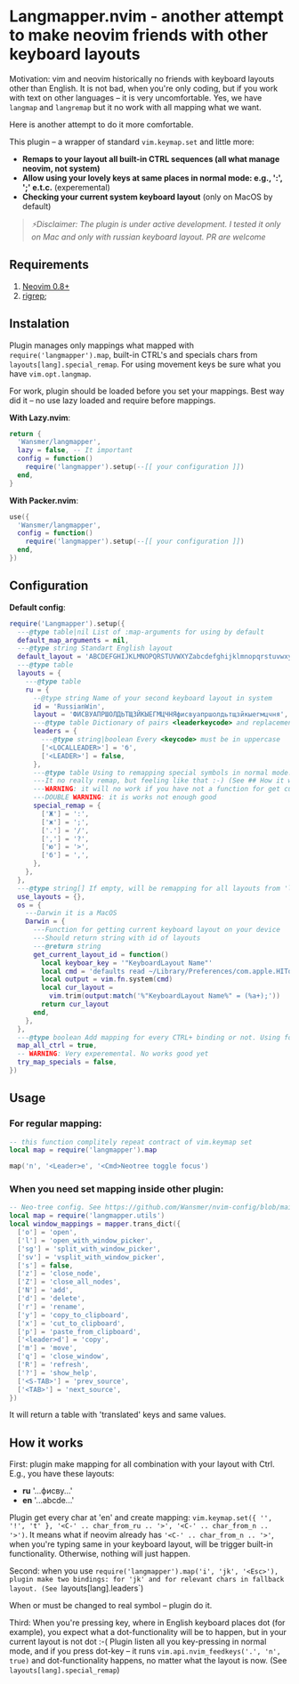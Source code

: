# Langmapper.nvim - another attempt to make neovim friends with other keyboard layouts

Motivation: vim and neovim historically no friends with keyboard layouts other than English. It is not bad, when you're only coding, but if you work with text on other languages – it is very uncomfortable.
Yes, we have `langmap` and `langremap` but it no work with all mapping what we want.

Here is another attempt to do it more comfortable.

This plugin – a wrapper of standard `vim.keymap.set` and little more:

- **Remaps to your layout all built-in CTRL sequences (all what manage neovim, not system)**
- **Allow using your lovely keys at same places in normal mode: e.g., ':', ';' e.t.c.** (experemental)
- **Checking your current system keyboard layout** (only on MacOS by default)

> _⚡Disclaimer: The plugin is under active development. I tested it only on Mac and only with russian keyboard layout. PR are welcome_

## Requirements

1. [Neovim 0.8+](https://github.com/neovim/neovim/releases)
2. [rigrep](https://github.com/BurntSushi/ripgrep);

## Instalation

Plugin manages only mappings what mapped with `require('langmapper').map`, built-in CTRL's and specials chars from `layouts[lang].special_remap`. For using movement keys be
sure what you have `vim.opt.langmap`.

For work, plugin should be loaded before you set your mappings. Best way did it – no use lazy loaded and require before mappings.

**With Lazy.nvim**:

```lua
return {
  'Wansmer/langmapper',
  lazy = false, -- It important
  config = function()
    require('langmapper').setup(--[[ your configuration ]])
  end,
}
```

**With Packer.nvim**:

```lua
use({
  'Wansmer/langmapper',
  config = function()
    require('langmapper').setup(--[[ your configuration ]])
  end,
})
```

## Configuration

**Default config**:

```lua
require('Langmapper').setup({
  ---@type table|nil List of :map-arguments for using by default
  default_map_arguments = nil,
  ---@type string Standart English layout
  default_layout = 'ABCDEFGHIJKLMNOPQRSTUVWXYZabcdefghijklmnopqrstuvwxyz',
  ---@type table
  layouts = {
    ---@type table
    ru = {
      --@type string Name of your second keyboard layout in system
      id = 'RussianWin',
      layout = 'ФИСВУАПРШОЛДЬТЩЗЙКЫЕГМЦЧНЯфисвуапршолдьтщзйкыегмцчня',
      ---@type table Dictionary of pairs <leaderkeycode> and replacement
      leaders = {
        ---@type string|boolean Every <keycode> must be in uppercase
        ['<LOCALLEADER>'] = 'б',
        ['<LEADER>'] = false,
      },
      ---@type table Using to remapping special symbols in normal mode. To use the same keys you are used to.
      ---It no really remap, but feeling like that :-) (See ## How it works)
      ---WARNING: it will no work if you have not a function for get current layout on your system
      ---DOUBLE WARNING: it is works not enough good
      special_remap = {
        ['Ж'] = ':',
        ['ж'] = ';',
        ['.'] = '/',
        [','] = '?',
        ['ю'] = '>',
        ['б'] = ',',
      },
    },
  },
  ---@type string[] If empty, will be remapping for all layouts from 'layouts'. If you need to specify layout – add to list below. It will override default values.
  use_layouts = {},
  os = {
    ---Darwin it is a MacOS
    Darwin = {
      ---Function for getting current keyboard layout on your device
      ---Should return string with id of layouts
      ---@return string
      get_current_layout_id = function()
        local keyboar_key = '"KeyboardLayout Name"'
        local cmd = 'defaults read ~/Library/Preferences/com.apple.HIToolbox.plist AppleSelectedInputSources | rg -w ' .. keyboar_key
        local output = vim.fn.system(cmd)
        local cur_layout =
          vim.trim(output:match('%"KeyboardLayout Name%" = (%a+);'))
        return cur_layout
      end,
    },
  },
  ---@type boolean Add mapping for every CTRL+ binding or not. Using for remaps CTRL's neovim mappings by default.
  map_all_ctrl = true,
  -- WARNING: Very experemental. No works good yet
  try_map_specials = false,
})
```

## Usage

### For regular mapping:

```lua
-- this function complitely repeat contract of vim.keymap set
local map = require('langmapper').map

map('n', '<Leader>e', '<Cmd>Neotree toggle focus')
```

### When you need set mapping inside other plugin:

```lua
-- Neo-tree config. See https://github.com/Wansmer/nvim-config/blob/main/lua/config/plugins/neo-tree.lua
local map = require('langmapper.utils')
local window_mappings = mapper.trans_dict({
  ['o'] = 'open',
  ['l'] = 'open_with_window_picker',
  ['sg'] = 'split_with_window_picker',
  ['sv'] = 'vsplit_with_window_picker',
  ['s'] = false,
  ['z'] = 'close_node',
  ['Z'] = 'close_all_nodes',
  ['N'] = 'add',
  ['d'] = 'delete',
  ['r'] = 'rename',
  ['y'] = 'copy_to_clipboard',
  ['x'] = 'cut_to_clipboard',
  ['p'] = 'paste_from_clipboard',
  ['<leader>d'] = 'copy',
  ['m'] = 'move',
  ['q'] = 'close_window',
  ['R'] = 'refresh',
  ['?'] = 'show_help',
  ['<S-TAB>'] = 'prev_source',
  ['<TAB>'] = 'next_source',
})
```

It will return a table with 'translated' keys and same values.

## How it works

First: plugin make mapping for all combination with your layout with Ctrl. E.g., you have these layouts:

- **ru** '...фисву...'
- **en** '...abcde...'

Plugin get every char at 'en' and create mapping:
`vim.keymap.set({ '', '!', 't' }, '<C-' .. char_from_ru .. '>', '<C-' .. char_from_n .. '>')`.
It means what if neovim already has `'<C-' .. char_from_n .. '>'`, when you're typing same in your keyboard layout, will be trigger built-in functionality. Otherwise, nothing will just happen.

Second: when you use `require('langmapper').map('i', 'jk', '<Esc>'), plugin make two bindings: for 'jk' and for relevant chars in fallback layout. (See `layouts[lang].leaders`)

When <leader> or <localleader> must be changed to real symbol – plugin do it.

Third: When you're pressing key, where in English keyboard places dot (for example), you expect what a dot-functionality will be to happen, but in your current layout is not dot :-(
Plugin listen all you key-pressing in normal mode, and if you press dot-key – it runs `vim.api.nvim_feedkeys('.', 'n', true)` and dot-functionality happens, no matter what the layout is now. (See `layouts[lang].special_remap`)
